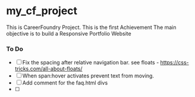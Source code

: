 # my_cf_project
This is CareerFoundry Project.
This is the first Achievement
The main objective is to build a Responsive Portfolio Website


### To Do
- [ ] Fix the spacing after relative navigation bar. see floats - https://css-tricks.com/all-about-floats/
- [ ] When span:hover activates prevent text from moving.
- [ ] Add comment for the faq.html divs
- [ ] 



